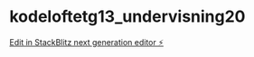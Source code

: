 # kodeloftetg13_undervisning20

[Edit in StackBlitz next generation editor ⚡️](https://stackblitz.com/~/github.com/JulieKodehode/kodeloftetg13_undervisning20)